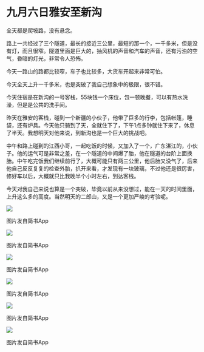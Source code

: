 # 九月六日雅安至新沟

全天都是爬坡路，没有悬念。

路上一共经过了三个隧道，最长的接近三公里，最短的那一个，一千多米，但是没有灯，而且很窄。隧道里面是巨大的，抽风机的声音和汽车的声音，还有污浊的空气，昏暗的灯光，非常令人恐怖。

今天一路山的路都比较窄，车子也比较多，大货车开起来非常可怕。

今天全天上升一千多米，也是突破了我自己想象中的极限，很不错。

今天住宿是在新沟的一号客栈，55块钱一个床位，包一顿晚餐，可以有热水洗澡，但是是公共的洗手间。

昨天在雅安的客栈，碰到一个新疆的小伙子，他带了巨多的行李，包括帐篷，睡袋，还有炉具。今天他只骑到了天，全就住下了，下午1点多钟就住下来了，休息了半天。我想明天对他来说，到新沟也是一个巨大的挑战吧。

中午和路上碰到的江西小哥，一起吃饭的时候，又加入了一个，广东湛江的，小伙子。他的运气可是非常之差，在一个隧道的中间爆了胎，他在隧道的台阶上面换胎。中午吃完饭我们继续前行了，大概可能只有两三公里，他后胎又没气了，后来他自己反反复复的检查外胎，扒开来看，才发现有一块玻璃，不过他还是很厉害，修好车以后，大概就只比我晚半个小时左右，到达客栈。

今天对我自己来说也算是一个突破，毕竟以前从来没想过，能在一天的时间里面，上升这么多的高度。当然明天的二郎山，又是一个更加严峻的考验呢。

![](https://ridemypic.oss-cn-chengdu.aliyuncs.com/rideimg/2616645-9472b4ed99efb8ea.jpg)  

图片发自简书App

![](https://ridemypic.oss-cn-chengdu.aliyuncs.com/rideimg/2616645-9e15ef67904e1aed.jpg)  

图片发自简书App

![](https://ridemypic.oss-cn-chengdu.aliyuncs.com/rideimg/2616645-fa2533b433594dfa.jpg)  

图片发自简书App

![](https://ridemypic.oss-cn-chengdu.aliyuncs.com/rideimg/2616645-c5725b8669c8e07d.jpg)  

图片发自简书App

![](https://ridemypic.oss-cn-chengdu.aliyuncs.com/rideimg/2616645-21efbe2cc6df91d3.jpg)  

图片发自简书App

![](https://ridemypic.oss-cn-chengdu.aliyuncs.com/rideimg/2616645-42f9ae06b4f1599c.jpg)  

图片发自简书App

